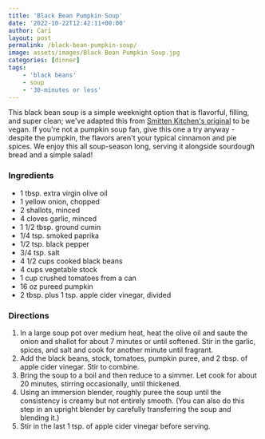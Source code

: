 ```yaml
---
title: 'Black Bean Pumpkin Soup'
date: '2022-10-22T12:42:11+00:00'
author: Cari
layout: post
permalink: /black-bean-pumpkin-soup/
image: assets/images/Black Bean Pumpkin Soup.jpg
categories: [dinner]
tags:
    - 'black beans'
    - soup
    - '30-minutes or less'
---
```


This black bean soup is a simple weeknight option that is flavorful, filling, and super clean; we've adapted this from [Smitten Kitchen's original](https://smittenkitchen.com/2007/11/black-bean-pumkin-soup/) to be vegan. If you're not a pumpkin soup fan, give this one a try anyway - despite the pumpkin, the flavors aren't your typical cinnamon and pie spices. We enjoy this all soup-season long, serving it alongside sourdough bread and a simple salad!

<h3> Ingredients </h3>

- 1 tbsp. extra virgin olive oil
- 1 yellow onion, chopped
- 2 shallots, minced
- 4 cloves garlic, minced
- 1 1/2 tbsp. ground cumin
- 1/4 tsp. smoked paprika
- 1/2 tsp. black pepper
- 3/4 tsp. salt
- 4 1/2 cups cooked black beans
- 4 cups vegetable stock
- 1 cup crushed tomatoes from a can
- 16 oz pureed pumpkin
- 2 tbsp. plus 1 tsp. apple cider vinegar, divided

<h3> Directions </h3>

1. In a large soup pot over medium heat, heat the olive oil and saute the onion and shallot for about 7 minutes or until softened. Stir in the garlic, spices, and salt and cook for another minute until fragrant.
2. Add the black beans, stock, tomatoes, pumpkin puree, and 2 tbsp. of apple cider vinegar. Stir to combine.
3. Bring the soup to a boil and then reduce to a simmer. Let cook for about 20 minutes, stirring occasionally, until thickened.
4. Using an immersion blender, roughly puree the soup until the consistency is creamy but not entirely smooth. (You can also do this step in an upright blender by carefully transferring the soup and blending it.)
5. Stir in the last 1 tsp. of apple cider vinegar before serving.